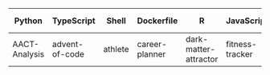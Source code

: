 | Python | TypeScript | Shell | Dockerfile | R | JavaScript | Jupyter Notebook | PowerShell | HTML |
|-----|-----|-----|-----|-----|-----|-----|-----|-----|
| AACT-Analysis | advent-of-code | athlete | career-planner | dark-matter-attractor | fitness-tracker | Illustris-zoom-simulation | IllustrisTNG | image-models | N-body-simulations | nutrition-planner | personal-finance | polylang | project-metrics | scrape-and-notify | security-scanner | socials | sqlite-app | world-maps | aws-cdk-eventdriven-sfn | chess-explorer | ts-snippets | AWS-recipes | local-configs | private-nn-dominodatalab | code-vault | Computation-Optimizations | Coursera-Data-Science-Foundations-using-R-Specialization | wearable-computing | DHC | web-application-jquery-and-bootstrap | hypothesis-testing | Machine-Learning-101 | mnist-classifyer | twitter-novo | performance | workout-generator |
